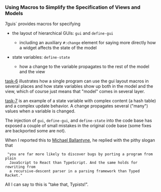 
### Using Macros to Simplify the Specification of Views and Models 

7guis` provides macros for specifying

- the layout of hierarchical GUIs: `gui` and `define-gui`
  - including an auxiliary `#:change` element for saying more directly how a widget affects the state of the model

- state variables: `define-state`
  -  how a change to the variable propagates to the rest of the model and the view


[task-6](task-6.rkt) illustrates how a single program can use the gui layout macros in
several places and how state variables show up both in the model and the
view, which of course just means that "model" comes in several layer. 

[task-7](task-7.rkt) is an example of a state variable with complex content
(a hash table) and a complex update behavior. A change propagates several
("many") values when a variable is changed.

The injection of `gui`, `define-gui`, and `define-state` into the code base
has exposed a couple of small mistakes in the original code base (some
fixes are backported some are not). 

When I reported this to [Michael Ballantyne](http://mballantyne.net), he
replied with the pithy slogan that

	 "you are far more likely to discover bugs by porting a program from plain
	  JavaScript to React than TypeScript. And the same holds for rewriting from
	  a recursive-descent parser in a parsing framework than Typed Racket."

All I can say to this is "take that, Typists!". 
